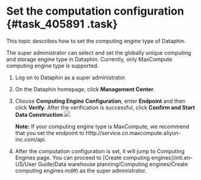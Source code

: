 # Set the computation configuration {#task_405891 .task}

This topic describes how to set the computing engine type of Dataphin.

The super administrator can select and set the globally unique computing and storage engine type in Dataphin. Currently, only MaxCompute computing engine type is supported.

1.  Log on to Dataphin as a super administrator.
2.  On the Dataphin homepage, click **Management Center**.
3.  Choose **Computing Engine Configuration**, enter **Endpoint** and then click **Verify**. After the verification is successful, click **Confirm and Start Data Construction**.![](http://static-aliyun-doc.oss-cn-hangzhou.aliyuncs.com/assets/img/328746/156134656048296_en-US.png)

 

    **Note:** If your computing engine type is MaxCompute, we recommend that you set the endpoint to Http://service.cn.maxcompute.aliyun-inc.com/api.

4.  After the computation configuration is set, it will jump to Computing Engines page. You can proceed to [Create computing engines](intl.en-US/User Guide/Data warehouse planning/Computing engines/Create computing engines.md#) as the super administrator.

